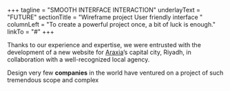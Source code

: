 +++
tagline = "SMOOTH INTERFACE INTERACTION"
underlayText = "FUTURE"
sectionTitle = "Wireframe project User friendly interface "
columnLeft = "To create a powerful project once, a bit of luck is enough."
linkTo = "#"
+++

<p>Thanks to our experience and expertise, we were entrusted with the development of a new website for <u>Araxia</u>’s capital city, Riyadh, in collaboration with a well-recognized local agency.</p>
                <p>Design very few <strong>companies</strong> in the world have ventured on a project of such tremendous scope and complex</p>